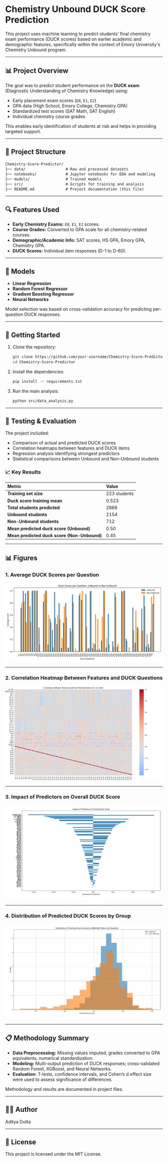 # Chemistry Unbound DUCK Score Prediction

This project uses machine learning to predict students' final chemistry exam performance (DUCK scores) based on earlier academic and demographic features, specifically within the context of Emory University's Chemistry Unbound program.

---

## 📊 Project Overview

The goal was to predict student performance on the **DUCK exam** (Diagnostic Understanding of Chemistry Knowledge) using:

- Early placement exam scores (`E0`, `E1`, `E2`)
- GPA data (High School, Emory College, Chemistry GPA)
- Standardized test scores (SAT Math, SAT English)
- Individual chemistry course grades

This enables early identification of students at risk and helps in providing targeted support.

---

## 📁 Project Structure

```
Chemistry-Score-Predictor/
├── data/                  # Raw and processed datasets
├── notebooks/             # Jupyter notebooks for EDA and modeling
├── models/                # Trained models
├── src/                   # Scripts for training and analysis
├── README.md              # Project documentation (this file)
```

---

## 🔍 Features Used

- **Early Chemistry Exams:** `E0`, `E1`, `E2` scores.
- **Course Grades:** Converted to GPA scale for all chemistry-related courses.
- **Demographic/Academic Info:** SAT scores, HS GPA, Emory GPA, Chemistry GPA.
- **DUCK Scores:** Individual item responses (D-1 to D-60).

---

## 🧠 Models

- **Linear Regression**
- **Random Forest Regressor**
- **Gradient Boosting Regressor**
- **Neural Networks**

Model selection was based on cross-validation accuracy for predicting per-question DUCK responses.

---

## 🚀 Getting Started

1. Clone the repository:
   ```bash
   git clone https://github.com/your-username/Chemistry-Score-Predictor.git
   cd Chemistry-Score-Predictor
   ```

2. Install the dependencies:
   ```bash
   pip install -r requirements.txt
   ```

3. Run the main analysis:
   ```bash
   python src/data_analysis.py
   ```

---

## 🧪 Testing & Evaluation

The project included:

- Comparison of actual and predicted DUCK scores
- Correlation heatmaps between features and DUCK items
- Regression analysis identifying strongest predictors
- Statistical comparisons between Unbound and Non-Unbound students

### 📈 Key Results

| Metric | Value |
|:---|:---|
| **Training set size** | 223 students |
| **Duck score training mean** | 0.523 |
| **Total students predicted** | 2866 |
| **Unbound students** | 2154 |
| **Non-Unbound students** | 712 |
| **Mean predicted duck score (Unbound)** | 0.50 |
| **Mean predicted duck score (Non-Unbound)** | 0.45 |

---

## 📊 Figures

### 1. Average DUCK Scores per Question

![Duck Scores Per Question](Figure_1.png)

---

### 2. Correlation Heatmap Between Features and DUCK Questions

![Correlation Heatmap](Figure_2.png)

---

### 3. Impact of Predictors on Overall DUCK Score

![Predictor Coefficients](Figure_3.png)

---

### 4. Distribution of Predicted DUCK Scores by Group

![Distribution of Predicted Duck Scores](Figure_4.png)

---

## 📋 Methodology Summary

- **Data Preprocessing:** Missing values imputed, grades converted to GPA equivalents, numerical standardization.
- **Modeling:** Multi-output prediction of DUCK responses; cross-validated Random Forest, XGBoost, and Neural Networks.
- **Evaluation:** T-tests, confidence intervals, and Cohen’s d effect size were used to assess significance of differences.

Methodology and results are documented in project files.

---

## 👩‍🔬 Author

Aditya Dutta

---

## 📄 License

This project is licensed under the MIT License.